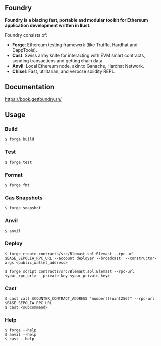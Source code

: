 ## Foundry

**Foundry is a blazing fast, portable and modular toolkit for Ethereum application development written in Rust.**

Foundry consists of:

- **Forge**: Ethereum testing framework (like Truffle, Hardhat and DappTools).
- **Cast**: Swiss army knife for interacting with EVM smart contracts, sending transactions and getting chain data.
- **Anvil**: Local Ethereum node, akin to Ganache, Hardhat Network.
- **Chisel**: Fast, utilitarian, and verbose solidity REPL.

## Documentation

https://book.getfoundry.sh/

## Usage

### Build

```shell
$ forge build
```

### Test

```shell
$ forge test
```

### Format

```shell
$ forge fmt
```

### Gas Snapshots

```shell
$ forge snapshot
```

### Anvil

```shell
$ anvil
```

### Deploy

```shell
$ forge create contracts/src/Blemast.sol:Blemast --rpc-url $BASE_SEPOLIA_RPC_URL --account deployer --broadcast  --constructor-args <public_wallet_address>

$ forge script contracts/src/Blemast.sol:Blemast --rpc-url <your_rpc_url> --private-key <your_private_key>
```

### Cast

```shell
$ cast call $COUNTER_CONTRACT_ADDRESS "number()(uint256)" --rpc-url $BASE_SEPOLIA_RPC_URL
$ cast <subcommand>
```

### Help

```shell
$ forge --help
$ anvil --help
$ cast --help
```
